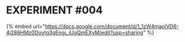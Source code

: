 # EXPERIMENT #004

{% embed url="https://docs.google.com/document/d/1_1zW4maolVD6-4j286HMz0Dovtg3gEngi_jUqQmEXyM/edit?usp=sharing" %}
